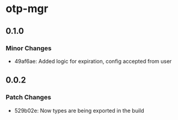 # otp-mgr

## 0.1.0

### Minor Changes

- 49af6ae: Added logic for expiration, config accepted from user

## 0.0.2

### Patch Changes

- 529b02e: Now types are being exported in the build
